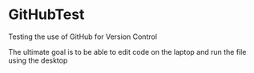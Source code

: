 # GitHubTest
Testing the use of GitHub for Version Control


The ultimate goal is to be able to edit code on the laptop and run the file using the desktop
